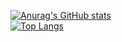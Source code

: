 <!--
### Hi there 👋

**droplet92/droplet92** is a ✨ _special_ ✨ repository because its `README.md` (this file) appears on your GitHub profile.

Here are some ideas to get you started:

- 🔭 I’m currently working on ...
- 🌱 I’m currently learning ...
- 👯 I’m looking to collaborate on ...
- 🤔 I’m looking for help with ...
- 💬 Ask me about ...
- 📫 How to reach me: ...
- 😄 Pronouns: ...
- ⚡ Fun fact: ...
-->

[![Anurag's GitHub stats](https://github-readme-stats.vercel.app/api?username=droplet92)](https://github.com/anuraghazra/github-readme-stats)   
[![Top Langs](https://github-readme-stats.vercel.app/api/top-langs/?username=droplet92)](https://github.com/anuraghazra/github-readme-stats)
